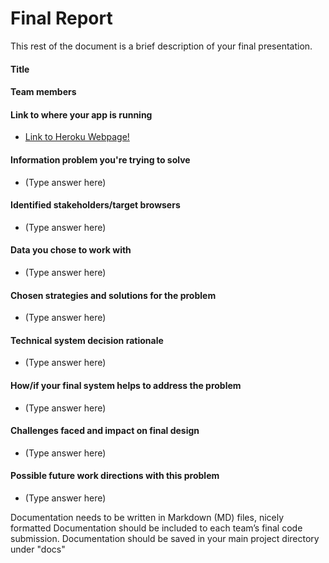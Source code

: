 # Final Report

This rest of the document is a brief description of your final presentation.

#### Title

#### Team members

#### Link to where your app is running

- [Link to Heroku Webpage!](https://pg-service.herokuapp.com/)

#### Information problem you're trying to solve

- (Type answer here)

#### Identified stakeholders/target browsers

- (Type answer here)

#### Data you chose to work with

- (Type answer here)

#### Chosen strategies and solutions for the problem

- (Type answer here)

#### Technical system decision rationale

- (Type answer here)

#### How/if your final system helps to address the problem

- (Type answer here)

#### Challenges faced and impact on final design

- (Type answer here)

#### Possible future work directions with this problem

- (Type answer here)

Documentation needs to be written in Markdown (MD) files, nicely formatted
Documentation should be included to each team’s final code submission.
Documentation should be saved in your main project directory under "docs"
